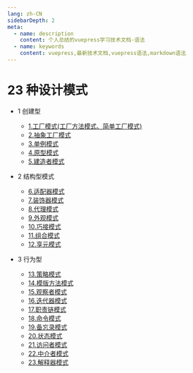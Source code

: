 ```yaml
---
lang: zh-CN
sidebarDepth: 2
meta:
  - name: description
    content: 个人总结的vuepress学习技术文档-语法
  - name: keywords
    content: vuepress,最新技术文档,vuepress语法,markdown语法
---
```


# 23 种设计模式

* 1 创建型

  * [1.工厂模式(工厂方法模式、简单工厂模式)](./1.factory.html)
  * [2.抽象工厂模式](./2.abstract.html)
  * [3.单例模式](./3.single.html)
  * [4.原型模式](./4.prototype.html)
  * [5.建造者模式](./5.made.html)

* 2 结构型模式

  * [6.适配器模式](./6.adapter.html)
  * [7.装饰器模式](./7.decorator.html)
  * [8.代理模式](./8.proxy.html)
  * [9.外观模式](./9.appearance.html)
  * [10.巧接模式](./10.pickup.html)
  * [11.组合模式](./11.combination.html)
  * [12.享元模式](./12.flyweight.html)

* 3 行为型

  * [13.策略模式](./13.strategy.html)
  * [14.模版方法模式](./14.module.html)
  * [15.观察者模式](./15.observer.html)
  * [16.迭代器模式](./16.iterator.html)
  * [17.职责链模式](./17.chain.html)
  * [18.命令模式](./18.command.html)
  * [19.备忘录模式](./19.memorandum.html)
  * [20.状态模式](./20.state.html)
  * [21.访问者模式](./21.visitor.html)
  * [22.中介者模式](./22.mediator.html)
  * [23.解释器模式](./23.interpreter.html)